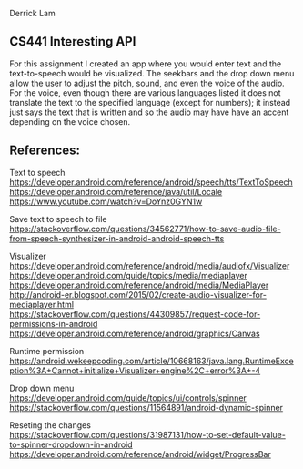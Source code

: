 Derrick Lam  
## CS441 Interesting API

For this assignment I created an app where you would enter text and
the text-to-speech would be visualized. The seekbars and the drop down
menu allow the user to adjust the pitch, sound, and even the voice of
the audio. For the voice, even though there are various languages
listed it does not translate the text to the specified language (except
for numbers); it instead just says the text that is written and so
the audio may have have an accent depending on the voice chosen.


## References:  
Text to speech  
https://developer.android.com/reference/android/speech/tts/TextToSpeech  
https://developer.android.com/reference/java/util/Locale  
https://www.youtube.com/watch?v=DoYnz0GYN1w  

Save text to speech to file  
https://stackoverflow.com/questions/34562771/how-to-save-audio-file-from-speech-synthesizer-in-android-android-speech-tts  

Visualizer  
https://developer.android.com/reference/android/media/audiofx/Visualizer  
https://developer.android.com/guide/topics/media/mediaplayer  
https://developer.android.com/reference/android/media/MediaPlayer  
http://android-er.blogspot.com/2015/02/create-audio-visualizer-for-mediaplayer.html  
https://stackoverflow.com/questions/44309857/request-code-for-permissions-in-android  
https://developer.android.com/reference/android/graphics/Canvas  

Runtime permission  
https://android.wekeepcoding.com/article/10668163/java.lang.RuntimeException%3A+Cannot+initialize+Visualizer+engine%2C+error%3A+-4  

Drop down menu  
https://developer.android.com/guide/topics/ui/controls/spinner  
https://stackoverflow.com/questions/11564891/android-dynamic-spinner  

Reseting the changes  
https://stackoverflow.com/questions/31987131/how-to-set-default-value-to-spinner-dropdown-in-android  
https://developer.android.com/reference/android/widget/ProgressBar  

